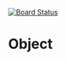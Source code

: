 [![Board Status](https://dev.azure.com/dillontrodd/7ba4b028-dd6e-436a-a5f0-11ea76307b9e/a13992ab-d19e-4397-8bc4-aa3b6ea0998e/_apis/work/boardbadge/17a574dc-41fd-4ee1-9e53-f43f1aeaac5a)](https://dev.azure.com/dillontrodd/7ba4b028-dd6e-436a-a5f0-11ea76307b9e/_boards/board/t/a13992ab-d19e-4397-8bc4-aa3b6ea0998e/Microsoft.RequirementCategory)
# Object